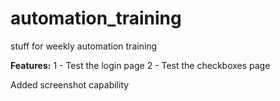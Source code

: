 # automation_training
stuff for weekly automation training


**Features:**
1 - Test the login page
2 - Test the checkboxes page

Added screenshot capability